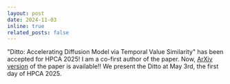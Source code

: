 ```yaml
---
layout: post
date: 2024-11-03
inline: true
related_posts: false
---
```


"Ditto: Accelerating Diffusion Model via Temporal Value Similarity" has been accepted for HPCA 2025! I am a co-first author of the paper. Now, <a href = "https://arxiv.org/pdf/2501.11211">ArXiv version</a> of the paper is available!! We present the Ditto at May 3rd, the first day of HPCA 2025.